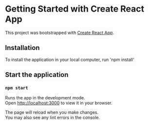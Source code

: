 # Getting Started with Create React App

This project was bootstrapped with [Create React App](https://github.com/facebook/create-react-app).

## Installation

To install the application in your local computer, run 'npm install'

## Start the application

### `npm start`

Runs the app in the development mode.\
Open [http://localhost:3000](http://localhost:3000) to view it in your browser.

The page will reload when you make changes.\
You may also see any lint errors in the console.

